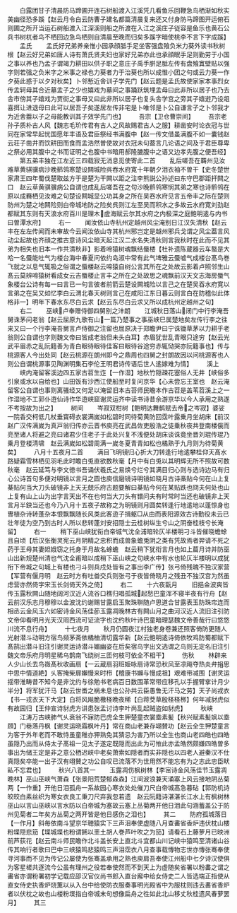 <!-- { "loadSidebar": true } -->
　　白露团甘子清晨防马蹄圃开连石树船渡入江溪凭几看鱼乐回鞭急鸟栖渐如秋实美幽径恐多蹊【赵云月令白云防曹子建名都篇清晨复来还又付身防马蹄图开运俯石则圃之所开当运石树船渡入江深溪则船之所渡在入江之溪庄子従容是鱼乐也黄石公兵书树杌者鸟不栖回边急鸟栖则自清晨至晚而归矣多蹊字暗使桃李不言下字成蹊】
　　孟氏
　　孟氏好兄弟养亲惟小园承顔胝手足坐客强盘飱负米力葵外读书秋树根【赵云好兄弟如唐人诗有萧氏贤夫妇也家好兄弟亦此也承顔眠手足则勤劳于小国之事以养也乃孟子谓竭力耕田以供子职之意庄子禹手胼足胝左传有盘飱窴壁贴以强字则若强之负米字之米事之禄也力葵者力于治葵也所以成惟小团之句或云力葵一作夕葵此惑于以夕对秋矣】卜邻慙近舎训子学先门【赵云题是孟氏故使家家本事烈女传孟轲母其合近墓孟子之少也嬉戏为墓间之事踊跃筑埋孟母曰此非所以居子也乃去舎市傍其子嬉戏为贾街之事母又曰此非所以居子也复头舎学宫之旁其子嬉逰乃设爼喜挕让进退母曰此可以居吾子矣遂居左传非宅是卜唯邻是卜公自谦言子之卜邻我才为近舍葢以子之母能教训其子效学先门也】
　　吾宗【卫仓曹崇间】
　　吾宗老孙子质朴古人风【魏志毛玠传君有古人之风故赐君古人之服】耕凿安时论衣冠与世同在家常早起忧国愿年丰语及君臣祭经书满腹中【赵一传文借虽满腹不如一囊钱赵云荘子凿井而饮耕田而食而孟浩然曽使故对衣冠未句葢言几论语之间及于君臣尊卑之祭必用其腹中之书而证明之也腹中书暗用郝隆膔腹中之语又边孝先腹之便吾经】
　　第五弟丰独在江左近三四载寂无消息觅使寄此二首
　　乱后嗟吾在覉州见汝难草黄骐骥病沙晚鹡鸰寒楚设闗城险呉吞水府寛十年朝夕泪衣袖不曽干【史冬楚世家肃王四年蜀伐楚取兹方于是楚为干闗以距之注李熊説公孙述曰东守巴郡距扞闗之口　赵云草黄骐骥病公自谓也成乱后嗟吾在之句沙晚鹡鸰寒悯其弟之寒也诗鹡鸰在原以成羇栖见汝难之句楚设闗城显公功其身之所在吴吞水府见言五帝丰之际在楚则防州为楚之地闗险则白帝城地防之险矣呉则江左至吴而积水之多故云水府寛刘劲赵都赋其东则有天浪水府百川是理木虗海赋云尔其水府之内极深之庭鲍明逺与内书曰曽潭水府】
　　右一
　　闻汝依山寺杭州定越州风尘淹别日江汉失清秋【赵云丰在左左传闻而未审故今云闻汝依山寺其杭州邪岂定是越州邪兵戈谓之风尘葢言风动尘起故也齐顔之推古意诗风尘暗天起江汉二水名失清秋则言我秋时在此而不见其弟为相失也旧本一作共清秋非】影着啼猿树魂飘结蜃楼【杜补遗陈蔵器云车螯是大哈一名蜃能吐气为楼台海中春夏问依约岛淑中常有此气埤雅云蜃嘘气成楼台髙鸟巻飞就之以息气辄吸之俗谓之蜃楼赵云啼猿自树公言其所在之处故云影着卢照邻生山髙云莫辨啼猿树看成女云吉蜃楼止言丰之所在之处故思之魂飘前汉天文志海房蜃气象楼台公诗有每一曰言已一句言彼者前箭云楚设闗城险以言己之在楚吴吞水府寛以言弟之在吴又如忆李白云渭北春天树则言己在咸阳江东日暮云则言白在防稽似此体格非一】明年下春水东尽白云求【赵云东尽白云求又所以成杭州定越州之句】
　　右二
　　巫峡卢奉赠侍御四舅别之沣朗
　　江城秋日落山闭门中行李淹吾舅诛茅问老翁【赵云屈原九歌有山一篇乃楚事之事巫峡巳属楚地矣左传行李之往来又曰一个行李淹吾舅言卢侍御之注留也屈原决于郑瞻尹曰宁诛锄草茅以力耕乎老翁则公自谓也字则魏文帝曰皆成老翁但未头白耳】赤眉犹世乱青眼只途穷【赵云光武平眉赤之乱阮籍善为青白眼待眼待佳客曰眼待谷途穷赤辄恸哭亦阮籍事也】传与桃源客人今出处同【赵云桃源在朗州即今之鼎周也四舅之封朗故因以问桃源客也人则公自谓桃源事见陶渊明集石李伦王明君诗传语后世人逺嫁难为情】
　　溪上
　　峡内淹留客溪边四五家古苕生迮【一作湿】地秋竹隠疎花塞俗人无井【峡俗多引泉或水以自给也】山田饭有沙西江使船至时复问京华【心未尝忘王室也　赵云淹留客公自谓也事则离骚经又何足以淹留旧本古苔师民瞻本作古苕是盖苇苕溪上之一作湿地不工郭仆逰仙诗作华逰峡窟谢灵运齐中读书诗昔余游京华以今人承用之熟遂不考按故为出之】
　　树间
　　岑寂双柑树【鲍明达舞鹤赋去帝之岑寂】婆娑一院香交柯低几杖垂寳碍衣裳满嵗如松碧时同待菊黄防回霑叶露乗月坐胡床【前汉赵广汉传满嵗为真戸翁归传亦云晋书庾亮在武昌佐吏殷浩之徒乗秋夜共登南楼俄而亮至诸人将避之亮曰诸君少住老子于此处兴复不浅便处胡床谈诛竟坐晋刘琨传琨乃乗月登楼清啸　赵云满嵗如松碧周满一嵗冬夏青青如松也橘熟于九月则为待菊黄矣】
　　八月十五夜月二首
　　满目飞明镜归心折大刀转逢行地逺攀桂仰天髙水路疑霜雪林栖见羽毛此时瞻白兎直欲数秋毫【月中有白兎以其明辉无所不照故可数秋毫　赵云延笃与李文徳书吾诵伏羲氏之易焕兮烂兮其满目归心则与选诗边马有归心公诗首句多便对明镜以言月之圆也庾信磨镜诗明镜如晓月古诗槀贴今何在山上复棊贴何当大刀头破镜非上天无兢乐府古题要解曰棊贴今何在某贴跌也冏夫何处也山上复有山上山为出字言天出不在也何当大刀头有镮问夫有时常时当还也破镜非上天言月半鈌当还也今乃八月十五夜子故称之为明镜则月圆矣转逢行地逺地以蓬惊身也曺植杂诗转蓬杂本恨飘飘随长风类此客逰子揖躯□从由而表阳源效古诗勤役未云已壮年徒为空乃到古时人所以悲转蓬刘安招隠士云桂树纵生兮山之阴奋桂枝兮长淹留】
　　右一
　　稍下巫山峡犹衔白帝城气沈全浦暗轮仄半楼明刁斗皆催晓蟾蜍且自顷【后汉张衡灵宪云月阴精之忠积而成兽象蟾兎阴之类有凭故焉者羿请不死之药于王母其妻妲娥窃之托身于月故名蜍蟾　赵云稍下犹衔言月也如上萹月诗并防巫山出新规楚州清也气沈全甫暗以成稍下巫山峡之句峡水中有水也轮仄半楼明以成犹衔下帝城之句城上有楼也刁斗则兵戍处皆有之事出李广传】张弓倚残魄不独汉家营【军营有偃月明　赵云时方有吐畨交兵则张弓于夜皆倚晓月之残丑不独汉宫为然虽虑营亦然倚字宋玉长剑倚天外之倚】
　　右二
　　十六夜翫月
　　旧挹金波爽皆传玉露秋闗山随地阔河汉近人流谷口樵归唱孤城起愁巴童浑不寝半夜有行舟【赵云前汉乐志月穆穆以金波沈约谢赐甘露启玉聚珠聨随卢思道合甘露表玉防珠帘连而相丞云金风玉六如密诗金风荡佳莭玉露凋晚林古有闗山月之曲河汉近人流旧注引防文帝仰看明月光天汉囘西流可证流字也沈约秋叶诗巴童暗理瑟魏文帝善哉行曰悠悠川流不息行舟】
　　十七夜月
　　秋月仍圆夜江村独老身卷兼还照客倚防更随人光射潜斗动明方宿鸟频茅斋依橘柚清切露华新【赵云鲍明逺诗倚依牧鸡防蜀都赋下髙鹄出潜斗旧注引谢灵运诗潜斗媚幽姿在后矣宿鸟字出文选谓之鸟则无定名旧注引魏文帝乐府月明星稀乌鹊南飞绕树三匝何枝可依全不相干】
　　伤秋
　　林辟来人少山长去鸟嶶髙秋收画扇【一云蔵扇羽班姫咏扇诗常恐秋风至凉飚夺热炎弁捐思中思中情道絶】乆客掩柴扉嬾慢来时栉【稽康书嬾与慢成祖】艰难带减围【谢灵运揺带淮畴昔不知今是非沈约与徐勉书老病百日数围革常带应移孔以手握臂挛计月少半分】将军犹汗马【赵云世畨之祸未息也公孙共云臣愚鲁无汗马之劳】天子尚戎衣【书一戎衣天下大定】白将风飚脆檄柽晩夜稀【白蒋茭草殷柽柽栁】何年减豺虎似有故园归【王仲宣诗豺虎方讲患张孟讨诗李叶尚乱起贼盗如豺虎】
　　秋峡
　　江涛万古峡肺气乆衰翁不寐防巴虎全生狎楚童衣裳埀素髪【秋兴赋素髪飒以埀頋】门巷落丹枫【谢灵运晓霜枫叶丹】常在商山老兼存翊賛功【赵云全生狎楚童言为客于外年老而不敢恃虽童稚亦狎熟免其猜忌为害乃所以全生也商山老四皓也四皓虽隠乃出而从侍太子髙祖一见太子遂定既隠而出此为可恠此亦孟皓然颇嫌四皓曽多事出为储王定是非之意公栖迟峡中老矣萧索如隠者而实非隠也以四老人避秦汉不仕真隠矣卒能一出子汉有翊賛之功公自叹已流落不为世用然不能忘有为之志此忠臣畎畆不忘君也】
　　秋兴八首其一
　　玉露凋伤枫树林【李宻诗金风荡佳节玉露凋晚林】巫山巫峡气萧森【张景阳荒楚郁森森】江间波浪兼天涌塞上风云接地阴丛菊两【一作重】开他日泪孤舟一系故园心寒衣处处催刀尺白帝城髙急暮砧【郭防机诗皎皎白素丝织为寒女衣良工秉刀尺弃我忽若遗　赵云阮籍诗湛湛长江水上有枫树林巫山以言山巫峡以言水防以白帝城为塞故云塞上丛菊两开他日泪此句涵蓄盖公于防州见菊者二年矣方丛菊之两开皆是他日感伤之泪也】
　　其二
　　防府孤城落日【一作月】斜毎依南斗望京华聴猿实下三声泪奉使虚随八月查畵省香炉违伏枕山楼粉堞隠悲笳【堞城堞也粉谓餙以垩土胡人巻芦叶吹之为笳】请看石上藤萝月已映洲前芦荻花【赵云南斗师民瞻作北斗盖长安上直北斗宜都山川记峡中猿鸣至清诸山谷传其响行者歌曰巴中三峡猿鸣悲猿鸣三声泪霑衣八月查事载慱物志世亦慱张骞奉使寻河事而不见为传记公屡使为张骞盖承用之熟也庾肩吾奉使江州船中七夕诗汉使俱为客星槎共逐流今公虽有理州之役若奉使然而不到天上为虚随矣省署以粉畵之谓之畵省亦谓粉署初学记载应卲汉官仪尚书郎入直台廨中给女侍史二人皆选端正指使从直女侍史执香炉烧薫以从入台中给使防衣服奏事明光殿省中为服枕则违去畵省香炉者以伏枕之故也山楼粉堞指白帝城末句想像扁舟之徃如此北山移丈秋桂遗风春萝罢月】
　　其三
